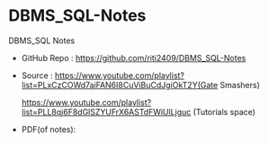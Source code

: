 # DBMS_SQL-Notes
DBMS_SQL Notes

- GitHub Repo : https://github.com/riti2409/DBMS_SQL-Notes

- Source : https://www.youtube.com/playlist?list=PLxCzCOWd7aiFAN6I8CuViBuCdJgiOkT2Y(Gate Smashers)

  https://www.youtube.com/playlist?list=PLL8qj6F8dGlSZYUFrX6ASTdFWiUlLjguc (Tutorials space)

- PDF(of notes): 
